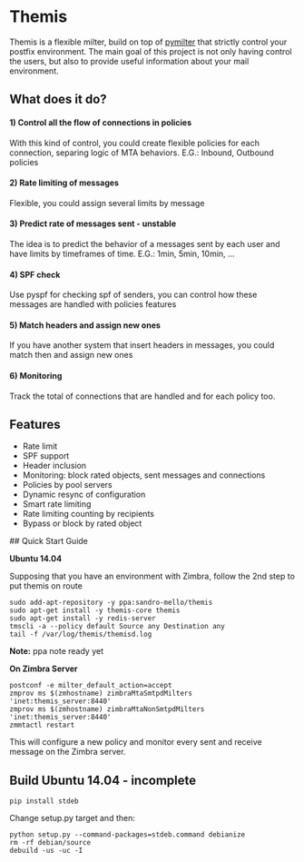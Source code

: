 # Themis

Themis is a flexible milter, build on top of [pymilter](http://pythonhosted.org/pymilter) that strictly control your postfix environment. The main goal of this project is not only having control the users, but also to provide useful information about your mail environment. 

## What does it do?

#### 1) Control all the flow of connections in policies

With this kind of control, you could create flexible policies for each connection, separing logic of MTA behaviors. E.G.: Inbound, Outbound policies 

#### 2) Rate limiting of messages

Flexible, you could assign several limits by message

#### 3) Predict rate of messages sent - unstable

The idea is to predict the behavior of a messages sent by each user and have limits by timeframes of time. E.G.: 1min, 5min, 10min, ...

#### 4) SPF check

Use pyspf for checking spf of senders, you can control how these messages are handled with policies features

#### 5) Match headers and assign new ones

If you have another system that insert headers in messages, you could match then and assign new ones

#### 6) Monitoring

Track the total of connections that are handled and for each policy too.

## Features

- Rate limit
- SPF support
- Header inclusion
- Monitoring: block rated objects, sent messages and connections
- Policies by pool servers
- Dynamic resync of configuration
- Smart rate limiting
- Rate limiting counting by recipients
- Bypass or block by rated object

<a name='quick-start-guide'/>
## Quick Start Guide

**Ubuntu 14.04**

Supposing that you have an environment with Zimbra, follow the 2nd step to put themis on route

```
sudo add-apt-repository -y ppa:sandro-mello/themis
sudo apt-get install -y themis-core themis
sudo apt-get install -y redis-server
tmscli -a --policy default Source any Destination any
tail -f /var/log/themis/themisd.log
```

**Note:** ppa note ready yet

**On Zimbra Server**

```
postconf -e milter_default_action=accept
zmprov ms $(zmhostname) zimbraMtaSmtpdMilters 'inet:themis_server:8440'
zmprov ms $(zmhostname) zimbraMtaNonSmtpdMilters 'inet:themis_server:8440'
zmmtactl restart
```

This will configure a new policy and monitor every sent and receive message on the Zimbra server.


## Build Ubuntu 14.04 - incomplete

```
pip install stdeb
```

Change setup.py target and then:

```
python setup.py --command-packages=stdeb.command debianize
rm -rf debian/source
debuild -us -uc -I
```
